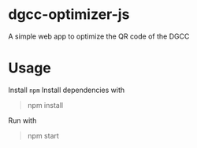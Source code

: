 # dgcc-optimizer-js
 A simple web app to optimize the QR code of the DGCC

 # Usage
 Install `npm`
 Install dependencies with
 >npm install
 
 Run with
 >npm start

